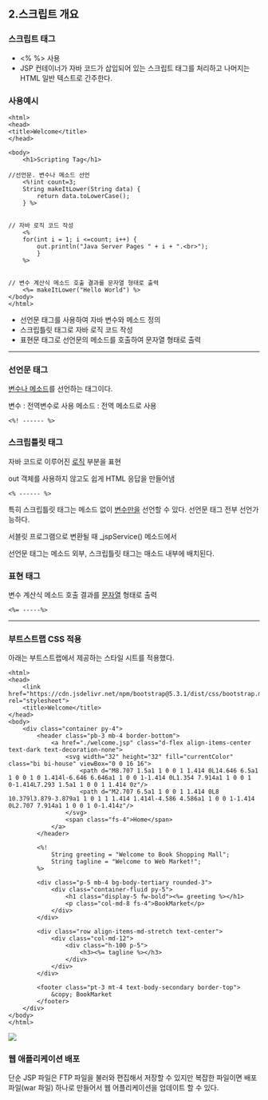 ## 2.스크립트 개요

### 스크립트 태그
- <% %> 사용
- JSP 컨테이너가 자바 코드가 삽입되어 있는 스크립트 태그를 처리하고 나머지는 HTML 일반 텍스트로 간주한다.

### 사용예시
```
<html>
<head>
<title>Welcome</title>
</head>

<body>
	<h1>Scripting Tag</h1>

//선언문. 변수나 메소드 선언
	<%!int count=3;
	String makeItLower(String data) {
		return data.toLowerCase();
	} %>
	

// 자바 로직 코드 작성
	<%
	for(int i = 1; i <=count; i++) {
		out.println("Java Server Pages " + i + ".<br>");
		}
	%>


// 변수 계산식 메소드 호출 결과를 문자열 형태로 출력
	<%= makeItLower("Hello World") %>
</body>
</html>
```
- 선언문 태그를 사용하여 자바 변수와 메소드 정의
- 스크립틀릿 태그로 자바 로직 코드 작성
- 표현문 태그로 선언문의 메소드를 호출하여 문자열 형태로 출력

---
### 선언문 태그

<u>변수나 메소드</u>를 선언하는 태그이다.

변수 : 전역변수로 사용
메소드 : 전역 메소드로 사용

```
<%! ------ %>
```

### 스크립틀릿 태그
자바 코드로 이루어진 <u>로직</u> 부분을 표현

out 객체를 사용하지 않고도 쉽게 HTML 응답을 만들어냄

```
<% ------ %>
```
특히 스크립틀릿 태그는 메소드 없이 <u>변수만을</u> 선언할 수 있다.
선언문 태그 전부 선언가능하다.

서블릿 프로그램으로 변환될 때 _jspService() 메소드에서

선언문 태그는 메소드 외부, 스크립틀릿 태그는 매소드 내부에 배치된다.

###  표현 태그
변수 계산식 메소드 호출 결과를 <u>문자열</u> 형태로 출력

```
<%= -----%>
```
---

### 부트스트랩 CSS 적용

아래는 부트스트랩에서 제공하는 스타일 시트를 적용했다. 

```
<html>
<head>
    <link href="https://cdn.jsdelivr.net/npm/bootstrap@5.3.1/dist/css/bootstrap.min.css" rel="stylesheet">
    <title>Welcome</title>
</head>
<body>
    <div class="container py-4">
        <header class="pb-3 mb-4 border-bottom">
            <a href="./welcome.jsp" class="d-flex align-items-center text-dark text-decoration-none">
                <svg width="32" height="32" fill="currentColor" class="bi bi-house" viewBox="0 0 16 16">
                    <path d="M8.707 1.5a1 1 0 0 1 1.414 0L14.646 6.5a1 1 0 0 1 0 1.414l-6.646 6.646a1 1 0 0 1-1.414 0L1.354 7.914a1 1 0 0 1 0-1.414L7.293 1.5a1 1 0 0 1 1.414 0z"/>
                    <path d="M2.707 6.5a1 1 0 0 1 1.414 0L8 10.379l3.879-3.879a1 1 0 1 1 1.414 1.414l-4.586 4.586a1 1 0 0 1-1.414 0L2.707 7.914a1 1 0 0 1 0-1.414z"/>
                </svg>
                <span class="fs-4">Home</span>
            </a>
        </header>

        <%!
            String greeting = "Welcome to Book Shopping Mall";
            String tagline = "Welcome to Web Market!";
        %>

        <div class="p-5 mb-4 bg-body-tertiary rounded-3">
            <div class="container-fluid py-5">
                <h1 class="display-5 fw-bold"><%= greeting %></h1>
                <p class="col-md-8 fs-4">BookMarket</p>
            </div>
        </div>

        <div class="row align-items-md-stretch text-center">
            <div class="col-md-12">
                <div class="h-100 p-5">
                    <h3><%= tagline %></h3>
                </div>
            </div>
        </div>

        <footer class="pt-3 mt-4 text-body-secondary border-top">
            &copy; BookMarket
        </footer>
    </div>
</body>
</html>

```
![](https://velog.velcdn.com/images/bluepaper14/post/784a90ae-b44b-45c3-b1dc-1983bbab4cfb/image.png)



### 웹 애플리케이션 배포

단순 JSP 파일은 FTP 파일을 불러와 편집해서 저장할 수 있지만 복잡한 파일이면 배포파일(war 파일) 하나로 만들어서 웹 어플리케이션을 업데이트 할 수 있다.
